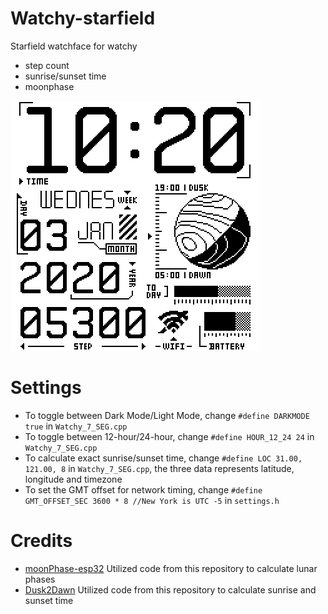 # Watchy-starfield

Starfield watchface for watchy
* step count
* sunrise/sunset time
* moonphase

![picture](/assets/pic.png)

# Settings

* To toggle between Dark Mode/Light Mode, change `#define DARKMODE true` in `Watchy_7_SEG.cpp`
* To toggle between 12-hour/24-hour, change `#define HOUR_12_24 24` in `Watchy_7_SEG.cpp`
* To calculate exact sunrise/sunset time, change `#define LOC 31.00, 121.00, 8` in `Watchy_7_SEG.cpp`, the three data represents latitude, longitude and timezone
* To set the GMT offset for network timing, change `#define GMT_OFFSET_SEC 3600 * 8 //New York is UTC -5` in `settings.h`

# Credits

* [moonPhase-esp32](https://github.com/CelliesProjects/moonPhase-esp32) 
  Utilized code from this repository to calculate lunar phases
* [Dusk2Dawn](https://github.com/dmkishi/Dusk2Dawn)
  Utilized code from this repository to calculate sunrise and sunset time
